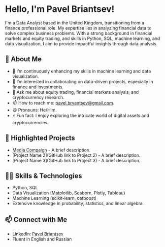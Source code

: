 # Hello, I'm Pavel Briantsev!

I'm a Data Analyst based in the United Kingdom, transitioning from a finance professional role. My expertise lies in analyzing financial data to solve complex business problems. With a strong background in financial markets and equity trading, and skills in Python, SQL, machine learning, and data visualization, I aim to provide impactful insights through data analysis.

## 🚀 About Me
- 🌱 I’m continuously enhancing my skills in machine learning and data visualization.
- 👯 I’m interested in collaborating on data-driven projects, especially in finance and investments.
- 💬 Ask me about equity trading, financial markets analysis, and cryptocurrency research.
- 📫 How to reach me: [pavel.bryantsev@gmail.com](mailto:pavel.bryantsev@gmail.com).
- 😄 Pronouns: He/Him.
- ⚡ Fun fact: I enjoy exploring the intricate world of digital assets and cryptocurrencies.

## 🌟 Highlighted Projects
- [Media Compaign](https://github.com/PavBrian/Data_Science_projects/blob/main/kaggle_model.ipynb) - A brief description.
- [Project Name 2](GitHub link to Project 2) - A brief description.
- [Project Name 3](GitHub link to Project 3) - A brief description.

## 👨‍💻 Skills & Technologies
- Python, SQL
- Data Visualization (Matplotlib, Seaborn, Plotly, Tableau)
- Machine Learning (scikit-learn, catboost)
- Extensive knowledge in probability, statistics, and linear algebra

## 📫 Connect with Me
- LinkedIn: [Pavel Briantsev](https://www.linkedin.com/in/pavel-bryantsev/)
- Fluent in English and Russian

